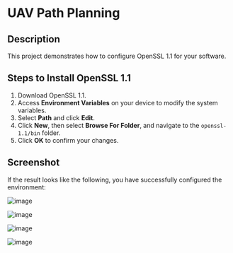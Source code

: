 # UAV Path Planning

## Description
This project demonstrates how to configure OpenSSL 1.1 for your software.

## Steps to Install OpenSSL 1.1

1. Download OpenSSL 1.1.
2. Access **Environment Variables** on your device to modify the system variables.
3. Select **Path** and click **Edit**.
4. Click **New**, then select **Browse For Folder**, and navigate to the `openssl-1.1/bin` folder.
5. Click **OK** to confirm your changes.

## Screenshot
If the result looks like the following, you have successfully configured the environment:

![image](https://github.com/user-attachments/assets/63bb325f-13bb-4343-9d47-00a59eca0a82)

![image](https://github.com/user-attachments/assets/4e69b876-91f8-43be-aba7-81ed716f1244)

![image](https://github.com/user-attachments/assets/3281a88a-3fab-4aaa-9bbc-50b1d761002c)

![image](https://github.com/user-attachments/assets/a79da692-3ac2-4722-a800-758dc8839cac)



